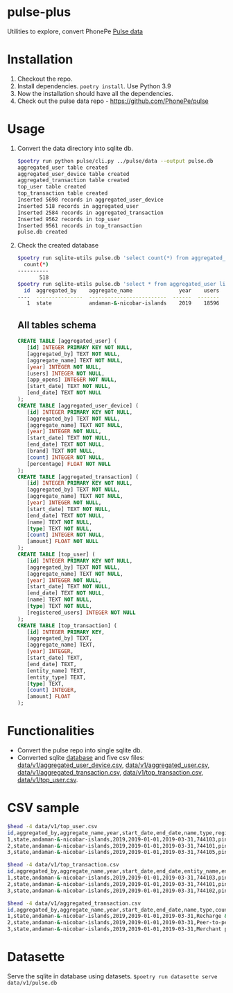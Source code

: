 # pulse-plus
Utilities to explore, convert PhonePe [Pulse data](https://github.com/PhonePe/pulse)

# Installation

1. Checkout the repo.
2. Install dependencies. `poetry install`. Use Python 3.9
3. Now the installation should have all the dependencies.
4. Check out the pulse data repo - https://github.com/PhonePe/pulse

# Usage

1. Convert the data directory into sqlite db.

   ```bash
   $poetry run python pulse/cli.py ../pulse/data --output pulse.db
   aggregated_user table created
   aggregated_user_device table created
   aggregated_transaction table created
   top_user table created
   top_transaction table created
   Inserted 5698 records in aggregated_user_device
   Inserted 518 records in aggregated_user
   Inserted 2584 records in aggregated_transaction
   Inserted 9562 records in top_user
   Inserted 9561 records in top_transaction
   pulse.db created
   ```

2. Check the created database

   ```bash
   $poetry run sqlite-utils pulse.db 'select count(*) from aggregated_user' -t
     count(*)
   ----------
          518
   $poetry run sqlite-utils pulse.db 'select * from aggregated_user limit 1' -t
     id  aggregated_by    aggregate_name               year    users    app_opens  start_date    end_date
   ----  ---------------  -------------------------  ------  -------  -----------  ------------  ----------
      1  state            andaman-&-nicobar-islands    2019    18596            0  2019-01-01    2019-03-31
   
   ```

   

   

   ## All tables schema

   

   ```sql
   CREATE TABLE [aggregated_user] (
      [id] INTEGER PRIMARY KEY NOT NULL,
      [aggregated_by] TEXT NOT NULL,
      [aggregate_name] TEXT NOT NULL,
      [year] INTEGER NOT NULL,
      [users] INTEGER NOT NULL,
      [app_opens] INTEGER NOT NULL,
      [start_date] TEXT NOT NULL,
      [end_date] TEXT NOT NULL
   );
   CREATE TABLE [aggregated_user_device] (
      [id] INTEGER PRIMARY KEY NOT NULL,
      [aggregated_by] TEXT NOT NULL,
      [aggregate_name] TEXT NOT NULL,
      [year] INTEGER NOT NULL,
      [start_date] TEXT NOT NULL,
      [end_date] TEXT NOT NULL,
      [brand] TEXT NOT NULL,
      [count] INTEGER NOT NULL,
      [percentage] FLOAT NOT NULL
   );
   CREATE TABLE [aggregated_transaction] (
      [id] INTEGER PRIMARY KEY NOT NULL,
      [aggregated_by] TEXT NOT NULL,
      [aggregate_name] TEXT NOT NULL,
      [year] INTEGER NOT NULL,
      [start_date] TEXT NOT NULL,
      [end_date] TEXT NOT NULL,
      [name] TEXT NOT NULL,
      [type] TEXT NOT NULL,
      [count] INTEGER NOT NULL,
      [amount] FLOAT NOT NULL
   );
   CREATE TABLE [top_user] (
      [id] INTEGER PRIMARY KEY NOT NULL,
      [aggregated_by] TEXT NOT NULL,
      [aggregate_name] TEXT NOT NULL,
      [year] INTEGER NOT NULL,
      [start_date] TEXT NOT NULL,
      [end_date] TEXT NOT NULL,
      [name] TEXT NOT NULL,
      [type] TEXT NOT NULL,
      [registered_users] INTEGER NOT NULL
   );
   CREATE TABLE [top_transaction] (
      [id] INTEGER PRIMARY KEY,
      [aggregated_by] TEXT,
      [aggregate_name] TEXT,
      [year] INTEGER,
      [start_date] TEXT,
      [end_date] TEXT,
      [entity_name] TEXT,
      [entity_type] TEXT,
      [type] TEXT,
      [count] INTEGER,
      [amount] FLOAT
   );
   
   ```

# Functionalities

- Convert the pulse repo into single sqlite db.
- Converted sqlite [database](data/v1/pulse.db) and five csv files: [data/v1/aggregated_user_device.csv](data/v1/aggregated_user_device.csv), [data/v1/aggregated_user.csv](data/v1/aggregated_user.csv), [data/v1/aggregated_transaction.csv](data/v1/aggregated_transaction.csv), [data/v1/top_transaction.csv](data/v1/top_transaction.csv), [data/v1/top_user.csv](data/v1/top_user.csv).

# CSV sample 

```bash
$head -4 data/v1/top_user.csv
id,aggregated_by,aggregate_name,year,start_date,end_date,name,type,registered_users
1,state,andaman-&-nicobar-islands,2019,2019-01-01,2019-03-31,744103,pincodes,4136
2,state,andaman-&-nicobar-islands,2019,2019-01-01,2019-03-31,744101,pincodes,3030
3,state,andaman-&-nicobar-islands,2019,2019-01-01,2019-03-31,744105,pincodes,2994

$head -4 data/v1/top_transaction.csv
id,aggregated_by,aggregate_name,year,start_date,end_date,entity_name,entity_type,type,count,amount
1,state,andaman-&-nicobar-islands,2019,2019-01-01,2019-03-31,744103,pincodes,TOTAL,5742,19401964.77965755
2,state,andaman-&-nicobar-islands,2019,2019-01-01,2019-03-31,744101,pincodes,TOTAL,5156,15501306.227195919
3,state,andaman-&-nicobar-islands,2019,2019-01-01,2019-03-31,744102,pincodes,TOTAL,3925,16683547.094795756

$head -4 data/v1/aggregated_transaction.csv
id,aggregated_by,aggregate_name,year,start_date,end_date,name,type,count,amount
1,state,andaman-&-nicobar-islands,2019,2019-01-01,2019-03-31,Recharge & bill payments,TOTAL,15263,6611459.8729725825
2,state,andaman-&-nicobar-islands,2019,2019-01-01,2019-03-31,Peer-to-peer payments,TOTAL,13119,91808345.86839552
3,state,andaman-&-nicobar-islands,2019,2019-01-01,2019-03-31,Merchant payments,TOTAL,1759,3266589.8469614363
```

# Datasette

Serve the sqlite in database using datasets. `$poetry run datasette serve data/v1/pulse.db`



